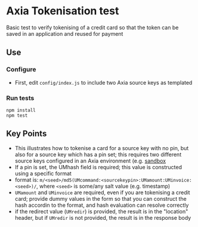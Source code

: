 # Axia Tokenisation test

Basic test to verify tokenising of a credit card so that the token can be saved in an application and reused for payment

## Use


### Configure

- First, edit `config/index.js` to include two Axia source keys as templated


### Run tests

```
npm install
npm test
```

## Key Points

- This illustrates how to tokenise a card for a source key with no pin, but also for a source key which has a pin set; this requires two different source keys configured in an Axia environment (e.g. [sandbox](https://sandbox.axiaepay.com)
- If a pin is set, the UMhash field is required; this value is constructed using a specific format
- format is: `m/<seed>/md5(UMcommand:<sourcekeypin>:UMamount:UMinvoice:<seed>)/`, where `<seed>` is some/any salt value (e.g. timestamp)
- `UMamount` and `UMinvoice` are required, even if you are tokenising a credit card; provide dummy values in the form so that you can construct the hash accordin to the format, and hash evaluation can resolve correctly
- if the redirect value (`UMredir`) is provided, the result is in the "location" header, but if `UMredir` is not provided, the result is in the response body
